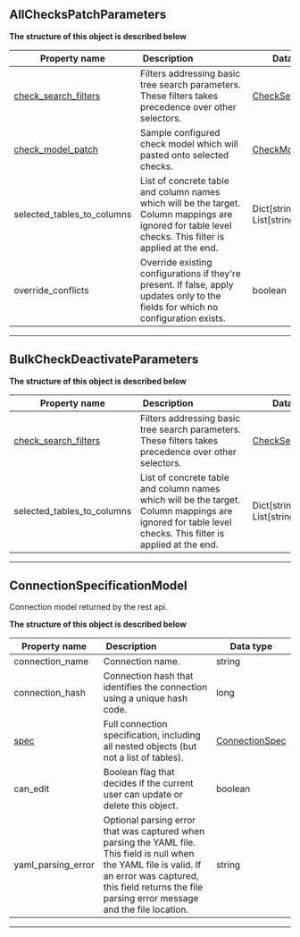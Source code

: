 
## AllChecksPatchParameters



**The structure of this object is described below**


|&nbsp;Property&nbsp;name&nbsp;|&nbsp;Description&nbsp;&nbsp;&nbsp;&nbsp;&nbsp;&nbsp;&nbsp;&nbsp;&nbsp;&nbsp;&nbsp;&nbsp;&nbsp;&nbsp;&nbsp;&nbsp;&nbsp;&nbsp;&nbsp;&nbsp;&nbsp;|&nbsp;Data&nbsp;type&nbsp;|
|---------------|---------------------------------|-----------|
|[check_search_filters](../Common.md#checksearchfilters)|Filters addressing basic tree search parameters. These filters takes precedence over other selectors.|[CheckSearchFilters](../Common.md#checksearchfilters)|
|[check_model_patch](../Common.md#checkmodel)|Sample configured check model which will pasted onto selected checks.|[CheckModel](../Common.md#checkmodel)|
|selected_tables_to_columns|List of concrete table and column names which will be the target. Column mappings are ignored for table level checks. This filter is applied at the end.|Dict[string, List[string]]|
|override_conflicts|Override existing configurations if they&#x27;re present. If false, apply updates only to the fields for which no configuration exists.|boolean|


___

## BulkCheckDeactivateParameters



**The structure of this object is described below**


|&nbsp;Property&nbsp;name&nbsp;|&nbsp;Description&nbsp;&nbsp;&nbsp;&nbsp;&nbsp;&nbsp;&nbsp;&nbsp;&nbsp;&nbsp;&nbsp;&nbsp;&nbsp;&nbsp;&nbsp;&nbsp;&nbsp;&nbsp;&nbsp;&nbsp;&nbsp;|&nbsp;Data&nbsp;type&nbsp;|
|---------------|---------------------------------|-----------|
|[check_search_filters](../Common.md#checksearchfilters)|Filters addressing basic tree search parameters. These filters takes precedence over other selectors.|[CheckSearchFilters](../Common.md#checksearchfilters)|
|selected_tables_to_columns|List of concrete table and column names which will be the target. Column mappings are ignored for table level checks. This filter is applied at the end.|Dict[string, List[string]]|


___

## ConnectionSpecificationModel
Connection model returned by the rest api.


**The structure of this object is described below**


|&nbsp;Property&nbsp;name&nbsp;|&nbsp;Description&nbsp;&nbsp;&nbsp;&nbsp;&nbsp;&nbsp;&nbsp;&nbsp;&nbsp;&nbsp;&nbsp;&nbsp;&nbsp;&nbsp;&nbsp;&nbsp;&nbsp;&nbsp;&nbsp;&nbsp;&nbsp;|&nbsp;Data&nbsp;type&nbsp;|
|---------------|---------------------------------|-----------|
|connection_name|Connection name.|string|
|connection_hash|Connection hash that identifies the connection using a unique hash code.|long|
|[spec](../../../reference/yaml/ConnectionYaml.md#connectionspec)|Full connection specification, including all nested objects (but not a list of tables).|[ConnectionSpec](../../../reference/yaml/ConnectionYaml.md#connectionspec)|
|can_edit|Boolean flag that decides if the current user can update or delete this object.|boolean|
|yaml_parsing_error|Optional parsing error that was captured when parsing the YAML file. This field is null when the YAML file is valid. If an error was captured, this field returns the file parsing error message and the file location.|string|


___

